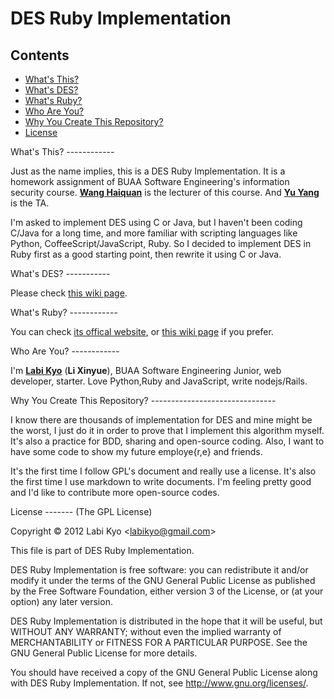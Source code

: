 DES Ruby Implementation
=======================

Contents
--------

- [What's This?](#what-is-this)
- [What's DES?](#what-is-des)
- [What's Ruby?](#what-is-ruby)
- [Who Are You?](#who-are-you)
- [Why You Create This Repository?](#why-you-create-this-repository)
- [License](#license)


<a name="what-is-this">
What's This?
------------

Just as the name implies, this is a DES Ruby Implementation. It is a homework assignment of BUAA Software Engineering's information security course. [**Wang Haiquan**](mailto:whq@buaa.edu.cn) is the lecturer of this course. And [**Yu Yang**](mailto:whqkiko441500@163.com) is the TA.

I'm asked to implement DES using C or Java, but I haven't been coding C/Java for a long time, and more familiar with scripting languages like Python, CoffeeScript/JavaScript, Ruby. So I decided to implement DES in Ruby first as a good starting point, then rewrite it using C or Java.

<a name="what-is-des">
What's DES?
-----------

Please check [this wiki page](https://en.wikipedia.org/wiki/Data_Encryption_Standard).

<a name="what-is-ruby">
What's Ruby?
------------

You can check [its offical website](http://ruby-lang.org), or [this wiki page](https://en.wikipedia.org/wiki/Ruby_%28programming_language%29) if you prefer.

<a name="who-are-you">
Who Are You?
------------

I'm [**Labi Kyo**](mailto:labikyo@gmail.com) (**Li Xinyue**), BUAA Software Engineering Junior, web developer, starter. Love Python,Ruby and JavaScript, write nodejs/Rails.

<a name="why-you-create-this-repository">
Why You Create This Repository?
-------------------------------

I know there are thousands of implementation for DES and mine might be the worst, I just do it in order to prove that I implement this algorithm myself. It's also a practice for BDD, sharing and open-source coding. Also, I want to have some code to show my future employe{r,e} and friends.

It's the first time I follow GPL's document and really use a license. It's also the first time I use markdown to write documents. I'm feeling pretty good and I'd like to contribute more open-source codes.

<a name="license">
License
-------
(The GPL License)

Copyright © 2012 Labi Kyo <<labikyo@gmail.com>>

This file is part of DES Ruby Implementation.

DES Ruby Implementation is free software: you can redistribute it and/or modify
it under the terms of the GNU General Public License as published by
the Free Software Foundation, either version 3 of the License, or
(at your option) any later version.

DES Ruby Implementation is distributed in the hope that it will be useful,
but WITHOUT ANY WARRANTY; without even the implied warranty of
MERCHANTABILITY or FITNESS FOR A PARTICULAR PURPOSE.  See the
GNU General Public License for more details.

You should have received a copy of the GNU General Public License
along with DES Ruby Implementation.  If not, see <http://www.gnu.org/licenses/>.
